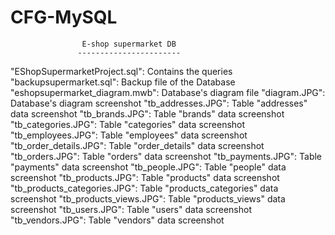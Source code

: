# CFG-MySQL

                    E-shop supermarket DB
                   -----------------------
 "EShopSupermarketProject.sql": Contains the queries
       "backupsupermarket.sql": Backup file of the Database
"eshopsupermarket_diagram.mwb": Database's diagram file
                 "diagram.JPG": Database's diagram screenshot
            "tb_addresses.JPG": Table "addresses" data screenshot
               "tb_brands.JPG": Table "brands" data screenshot
           "tb_categories.JPG": Table "categories" data screenshot
            "tb_employees.JPG": Table "employees" data screenshot
        "tb_order_details.JPG": Table "order_details" data screenshot
               "tb_orders.JPG": Table "orders" data screenshot
             "tb_payments.JPG": Table "payments" data screenshot
               "tb_people.JPG": Table "people" data screenshot
             "tb_products.JPG": Table "products" data screenshot
  "tb_products_categories.JPG": Table "products_categories" data screenshot
       "tb_products_views.JPG": Table "products_views" data screenshot
                "tb_users.JPG": Table "users" data screenshot
              "tb_vendors.JPG": Table "vendors" data screenshot
                
